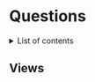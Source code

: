 # Questions

<details>
<summary>List of contents</summary>

- [Views](#views)
  
</details>

## Views
